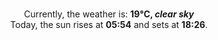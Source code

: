 <p  align="center"><br/>Currently, the weather is: <b> 19°C, <i>clear sky</i></b></br>Today, the sun rises at <b>05:54</b> and sets at <b>18:26</b>.</p>